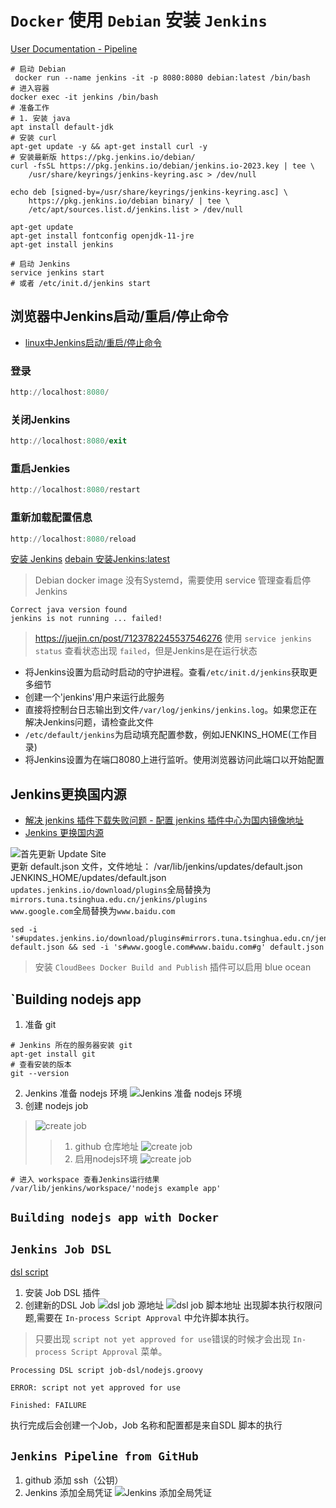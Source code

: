 # `Docker` 使用 `Debian` 安装 `Jenkins`
[User Documentation - Pipeline](https://www.jenkins.io/doc/book/pipeline/)
``` shell
# 启动 Debian
 docker run --name jenkins -it -p 8080:8080 debian:latest /bin/bash
# 进入容器
docker exec -it jenkins /bin/bash
# 准备工作
# 1. 安装 java
apt install default-jdk
# 安装 curl
apt-get update -y && apt-get install curl -y
# 安装最新版 https://pkg.jenkins.io/debian/
curl -fsSL https://pkg.jenkins.io/debian/jenkins.io-2023.key | tee \
    /usr/share/keyrings/jenkins-keyring.asc > /dev/null

echo deb [signed-by=/usr/share/keyrings/jenkins-keyring.asc] \
    https://pkg.jenkins.io/debian binary/ | tee \
    /etc/apt/sources.list.d/jenkins.list > /dev/null

apt-get update
apt-get install fontconfig openjdk-11-jre
apt-get install jenkins

# 启动 Jenkins
service jenkins start
# 或者 /etc/init.d/jenkins start
```
## 浏览器中Jenkins启动/重启/停止命令
+ [linux中Jenkins启动/重启/停止命令](https://blog.csdn.net/iamcodingmylife/article/details/88124906)
### 登录
``` powershell
http://localhost:8080/
```
### 关闭Jenkins
``` powershell
http://localhost:8080/exit 
```
### 重启Jenkies
``` powershell
http://localhost:8080/restart 
```
### 重新加载配置信息
``` powershell
http://localhost:8080/reload 
```
[安装 Jenkins](https://www.jenkins.io/zh/doc/book/installing)
[debain 安装Jenkins:latest](https://pkg.jenkins.io/debian/)

> Debian docker image 没有Systemd，需要使用 service 管理查看启停Jenkins
``` shell 
Correct java version found
jenkins is not running ... failed!
```
> https://juejin.cn/post/7123782245537546276
> 使用 `service jenkins status` 查看状态出现 `failed`，但是Jenkins是在运行状态

- 将Jenkins设置为启动时启动的守护进程。查看`/etc/init.d/jenkins`获取更多细节
- 创建一个'jenkins'用户来运行此服务
- 直接将控制台日志输出到文件`/var/log/jenkins/jenkins.log`。如果您正在解决Jenkins问题，请检查此文件
- `/etc/default/jenkins`为启动填充配置参数，例如JENKINS_HOME(工作目录)
- 将Jenkins设置为在端口8080上进行监听。使用浏览器访问此端口以开始配置

## Jenkins更换国内源
+ [解决 jenkins 插件下载失败问题 - 配置 jenkins 插件中心为国内镜像地址](http://testingpai.com/article/1604671047314)
+ [Jenkins 更换国内源](https://www.cnblogs.com/jpinsz/p/13359381.html)

![首先更新 Update Site](./images/jenkins/genghuanneiguoneiyuandizhi.png)<br/>
更新 default.json 文件，文件地址：
/var/lib/jenkins/updates/default.json
JENKINS_HOME/updates/default.json
`updates.jenkins.io/download/plugins`全局替换为`mirrors.tuna.tsinghua.edu.cn/jenkins/plugins`<br/>
`www.google.com`全局替换为`www.baidu.com`
``` shell
sed -i 's#updates.jenkins.io/download/plugins#mirrors.tuna.tsinghua.edu.cn/jenkins/plugins#g' default.json && sed -i 's#www.google.com#www.baidu.com#g' default.json
```
> 安装 `CloudBees Docker Build and Publish` 插件可以启用 blue ocean
## `Building nodejs app
1. 准备 git
``` shell
# Jenkins 所在的服务器安装 git  
apt-get install git
# 查看安装的版本
git --version
```
2. Jenkins 准备 nodejs 环境
![Jenkins 准备 nodejs 环境](./images/jenkins/nodejs-jenkins-00.png)
3. 创建 nodejs job
> ![create job](./images/jenkins/nodejs-jenkins-01.png)
>> 1.  github 仓库地址
![create job](./images/jenkins/nodejs-jenkins-02.png)
>> 2. 启用nodejs环境
![create job](./images/jenkins/nodejs-jenkins-03.png)
``` shell
# 进入 workspace 查看Jenkins运行结果
/var/lib/jenkins/workspace/'nodejs example app'
```
## `Building nodejs app with Docker`
## `Jenkins Job DSL`
[dsl script](https://github.com/wardviaene/jenkins-course/tree/master/job-dsl)
1. 安装 Job DSL 插件
2. 创建新的DSL Job
![dsl job 源地址](./images/jenkins/jenkins-dsl-01.png)
![dsl job 脚本地址](./images/jenkins/jenkins-dsl-02.png)
出现脚本执行权限问题,需要在 `In-process Script Approval` 中允许脚本执行。
> 只要出现 `script not yet approved for use`错误的时候才会出现 `In-process Script Approval` 菜单。

``` shell
Processing DSL script job-dsl/nodejs.groovy

ERROR: script not yet approved for use

Finished: FAILURE
```
执行完成后会创建一个Job，Job 名称和配置都是来自SDL 脚本的执行
## `Jenkins Pipeline from GitHub`
1. github 添加 ssh（公钥）
2. Jenkins 添加全局凭证
![Jenkins 添加全局凭证](./images/jenkins/Jenkins-credentials-01.png)